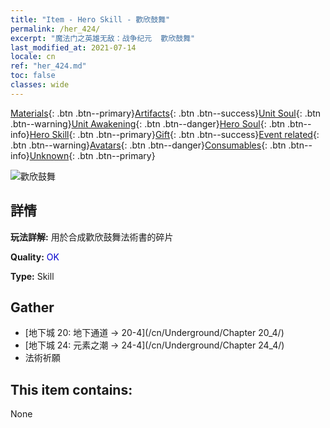 ```yaml
---
title: "Item - Hero Skill - 歡欣鼓舞"
permalink: /her_424/
excerpt: "魔法门之英雄无敌：战争纪元  歡欣鼓舞"
last_modified_at: 2021-07-14
locale: cn
ref: "her_424.md"
toc: false
classes: wide
---
```

 [Materials](/ItemsCN/){: .btn .btn--primary}[Artifacts](/ItemsCN/Artifacts/){: .btn .btn--success}[Unit Soul](/ItemsCN/UnitSoul/){: .btn .btn--warning}[Unit Awakening](/ItemsCN/UnitAwakening/){: .btn .btn--danger}[Hero Soul](/ItemsCN/HeroSoul/){: .btn .btn--info}[Hero Skill](/ItemsCN/HeroSkill/){: .btn .btn--primary}[Gift](/ItemsCN/Gift/){: .btn .btn--success}[Event related](/ItemsCN/Events/){: .btn .btn--warning}[Avatars](/ItemsCN/Avatars/){: .btn .btn--danger}[Consumables](/ItemsCN/Consumables/){: .btn .btn--info}[Unknown](/ItemsCN/Unknown/){: .btn .btn--primary}

 ![歡欣鼓舞](/images/t/ps_huanxinguwu.png)

## 詳情
 **玩法詳解:** 用於合成歡欣鼓舞法術書的碎片

 **Quality:** <span style="color: #0000CD">OK</span>

 **Type:** Skill

## Gather

*    [地下城 20: 地下通道 -> 20-4](/cn/Underground/Chapter 20_4/) 
*    [地下城 24: 元素之潮 -> 24-4](/cn/Underground/Chapter 24_4/) 
*    法術祈願 

## This item contains:

  None

